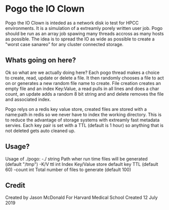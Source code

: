 Pogo the IO Clown
===================

Pogo the IO Clown is inteded as a network disk io 
test for HPCC environments. It is a simulation of a
extreamly porely written user job. Pogo should be run 
as an array job spawing many threads accross as many 
hosts as possible. The idea is to spread the IO as 
wide as possible to create a "worst case sanareo" for
any cluster connected storage.

Whats going on here?
--------------------
Ok so what are we actually doing here?
Each pogo thread makes a choice to create, read,
update or delete a file. It then randomly chooses a 
file to act on or generates a new random file name to 
create. File creation creates an empty file and an
index Key:Value, a read pulls in all lines and does a 
char count, an update adds a random 8 bit string and 
and delete removes the file and associated index.

Pogo relys on a redis key value store, created
files are stored with a name:path in redis so we never
have to index the working directory. This is to reduce
the advantage of storage systems with extreamly fast 
metadata servies. Each key pair is set with a TTL
(default is 1 hour) so anything that is not deleted 
gets auto cleaned up.

Usage?
------

Usage of ./pogo:
  -./ string
        Path wher run time files will be generated (default "/tmp")
  -K/V ttl int
        Index Key/Value store default key TTL (default 60)
  -count int
        Total number of files to generate (default 100)


Credit
-------
Created by Jason McDonald
For Harvard Medical School
Created 12 July 2019


